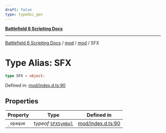 ```yaml
---
draft: false
type: typedoc_gen
---
```


[**Battlefield 6 Scripting Docs**](../../../_index.md)

***

[Battlefield 6 Scripting Docs](../../../_index.md) / [mod](../../_index.md) / [mod](../_index.md) / SFX

# Type Alias: SFX

```ts
type SFX = object;
```

Defined in: [mod/index.d.ts:90](https://github.com/battlefield-portal-community/portal-docs/blob/ff09b2690670f74de7e97198022e5a97ff1161ff/generators/santiago/mod/index.d.ts#L90)

## Properties

| Property | Type | Defined in |
| ------ | ------ | ------ |
| <a id="_opaque"></a> `_opaque` | *typeof* [`SFXSymbol`](../SFXSymbol/_index.md) | [mod/index.d.ts:90](https://github.com/battlefield-portal-community/portal-docs/blob/ff09b2690670f74de7e97198022e5a97ff1161ff/generators/santiago/mod/index.d.ts#L90) |
